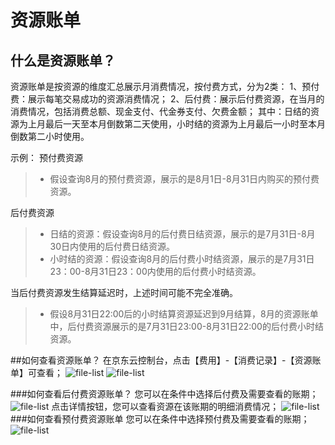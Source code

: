 # 资源账单
## 什么是资源账单？
资源账单是按资源的维度汇总展示月消费情况，按付费方式，分为2类：
1、预付费：展示每笔交易成功的资源消费情况；
2、后付费：展示后付费资源，在当月的消费情况，包括消费总额、现金支付、代金券支付、欠费金额； 其中：日结的资源为上月最后一天至本月倒数第二天使用，小时结的资源为上月最后一小时至本月倒数第二小时使用。

示例：
预付费资源

 >- 假设查询8月的预付费资源，展示的是8月1日-8月31日内购买的预付费资源。 
  
后付费资源

  >- 日结的资源：假设查询8月的后付费日结资源，展示的是7月31日-8月30日内使用的后付费日结资源。
  >- 小时结的资源：假设查询8月的后付费小时结资源，展示的是7月31日23：00-8月31日23：00内使用的后付费小时结资源。
  
当后付费资源发生结算延迟时，上述时间可能不完全准确。
>- 假设8月31日22:00后的小时结算资源延迟到9月结算，8月的资源账单中，后付费资源展示的是7月31日23:00-8月31日22:00的后付费小时结资源。

##如何查看资源账单？
在京东云控制台，点击【费用】-【消费记录】-【资源账单】可查看；
![file-list](https://github.com/jdcloudcom/cn/blob/edit/image/billing/%E8%B5%84%E6%BA%90%E8%B4%A6%E5%8D%951.png)
![file-list](https://github.com/jdcloudcom/cn/blob/edit/image/billing/%E8%B5%84%E6%BA%90%E8%B4%A6%E5%8D%956.png)

###如何查看后付费资源账单？
您可以在条件中选择后付费及需要查看的账期；
![file-list](https://github.com/jdcloudcom/cn/blob/edit/image/billing/%E8%B5%84%E6%BA%90%E8%B4%A6%E5%8D%957.png)
点击详情按钮，您可以查看资源在该账期的明细消费情况；
![file-list](https://github.com/jdcloudcom/cn/blob/edit/image/billing/%E8%B5%84%E6%BA%90%E8%B4%A6%E5%8D%954.png)
###如何查看预付费资源账单
您可以在条件中选择预付费及需要查看的账期；
![file-list](https://github.com/jdcloudcom/cn/blob/edit/image/billing/%E8%B5%84%E6%BA%90%E8%B4%A6%E5%8D%955.png)
